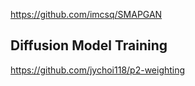 https://github.com/imcsq/SMAPGAN


## Diffusion Model Training
https://github.com/jychoi118/p2-weighting
